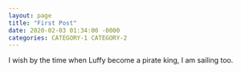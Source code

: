 ```yaml
---
layout: page
title: "First Post"
date: 2020-02-03 01:34:00 -0000
categories: CATEGORY-1 CATEGORY-2
---
```


I wish by the time when Luffy become a pirate king, I am sailing too.
